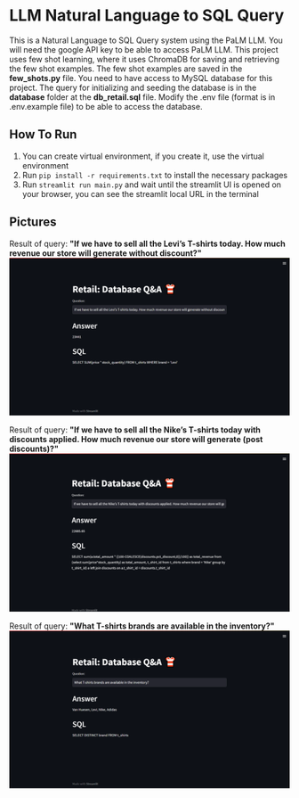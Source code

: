 # LLM Natural Language to SQL Query

This is a Natural Language to SQL Query system using the PaLM LLM. You will need the google API key to be able to access PaLM LLM. This project uses few shot learning, where it uses ChromaDB for saving and retrieving the few shot examples. The few shot examples are saved in the <b>few_shots.py</b> file. You need to have access to MySQL database for this project. The query for initializing and seeding the database is in the <b>database</b> folder at the <b>db_retail.sql</b> file. Modify the .env file (format is in .env.example file) to be able to access the database.

## How To Run
1. You can create virtual environment, if you create it, use the virtual environment
2. Run <code>pip install -r requirements.txt</code> to install the necessary packages
3. Run <code>streamlit run main.py</code> and wait until the streamlit UI is opened on your browser, you can see the streamlit local URL in the terminal

## Pictures

Result of query:
<b>"If we have to sell all the Levi’s T-shirts today. How much revenue our store will generate without discount?"</b>
![Selling Levi's T-shirts without discounts](https://github.com/davidkarelh/LLM-Natural-Language-to-SQL-Query/blob/master/pictures/Levi's%20T-Shirts%20Without%20Discounts.png)

Result of query:
<b>"If we have to sell all the Nike’s T-shirts today with discounts applied. How much revenue our store will generate (post discounts)?"</b>
![Selling Nike's T-shirts without discounts](https://github.com/davidkarelh/LLM-Natural-Language-to-SQL-Query/blob/master/pictures/Nike's%20T-Shirts%20With%20Discounts.png)

Result of query:
<b>"What T-shirts brands are available in the inventory?"</b>
![All T-shirts brands](https://github.com/davidkarelh/LLM-Natural-Language-to-SQL-Query/blob/master/pictures/T-shirts%20brand.png)